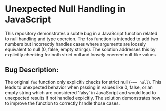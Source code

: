 # Unexpected Null Handling in JavaScript

This repository demonstrates a subtle bug in a JavaScript function related to null handling and type coercion. The `foo` function is intended to add two numbers but incorrectly handles cases where arguments are loosely equivalent to null (0, false, empty strings).  The solution addresses this by explicitly checking for both strict null and loosely coerced null-like values. 

## Bug Description:
The original `foo` function only explicitly checks for strict null (`=== null`).  This leads to unexpected behavior when passing in values like 0, false, or an empty string which are considered 'falsy' in JavaScript and would lead to unexpected results if not handled explicitly. The solution demonstrates how to improve the function to correctly handle those cases.